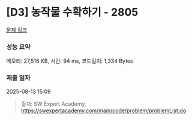 # [D3] 농작물 수확하기 - 2805 

[문제 링크](https://swexpertacademy.com/main/code/problem/problemDetail.do?contestProbId=AV7GLXqKAWYDFAXB) 

### 성능 요약

메모리: 27,516 KB, 시간: 94 ms, 코드길이: 1,334 Bytes

### 제출 일자

2025-08-13 15:09



> 출처: SW Expert Academy, https://swexpertacademy.com/main/code/problem/problemList.do